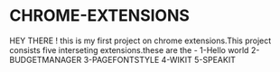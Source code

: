 # CHROME-EXTENSIONS
HEY THERE ! this is my first project on chrome extensions.This project consists five interseting extensions.these are the -
1-Hello world
2-BUDGETMANAGER
3-PAGEFONTSTYLE
4-WIKIT
5-SPEAKIT
